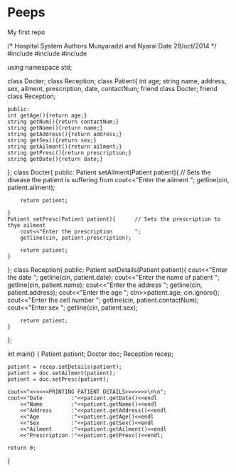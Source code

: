 Peeps
=====

My first repo

/*  Hospital System
    Authors  Munyaradzi and Nyarai
    Date 28/oct/2014
    */
#include <iostream>
#include <string>
#include <cstdlib>

using namespace std;

class Docter;
class Reception;
class Patient{
    int age;
    string name, address, sex, ailment, prescription, date, contactNum;
    friend class Docter;
    friend class Reception;

    public:
    int getAge(){return age;}
    string getNum(){return contactNum;}
    string getName(){return name;}
    string getAddress(){return address;}
    string getSex(){return sex;}
    string getAilment(){return ailment;}
    string getPresc(){return prescription;}
    string getDate(){return date;}

};
class Docter{
    public:
    Patient setAilment(Patient patient){        // Sets the disease the patient is suffering from
        cout<<"Enter the ailment            ";
        getline(cin, patient.ailment);

        return patient;

    }
    Patient setPresc(Patient patient){      // Sets the prescription to thye ailment
        cout<<"Enter the prescription       ";
        getline(cin, patient.prescription);

        return patient;
    }
};
class Reception{
    public:
    Patient setDetails(Patient patient){
        cout<<"Enter the date               ";
        getline(cin, patient.date);
        cout<<"Enter the name of patient    ";
        getline(cin, patient.name);
        cout<<"Enter the address            ";
        getline(cin, patient.address);
        cout<<"Enter the age                ";
        cin>>patient.age;
        cin.ignore();
        cout<<"Enter the cell number        ";
        getline(cin, patient.contactNum);
        cout<<"Enter sex                    ";
        getline(cin, patient.sex);

        return patient;
    }
};

int main()
{
    Patient patient;
    Docter doc;
    Reception recep;

    patient = recep.setDetails(patient);
    patient = doc.setAilment(patient);
    patient = doc.setPresc(patient);

    cout<<"<<<<<<PRINTING PATIENT DETAILS>>>>>>>\n\n";
    cout<<"Date         :"<<patient.getDate()<<endl
        <<"Name         :"<<patient.getName()<<endl
        <<"Address      :"<<patient.getAddress()<<endl
        <<"Age          :"<<patient.getAge()<<endl
        <<"Sex          :"<<patient.getSex()<<endl
        <<"Ailment      :"<<patient.getAilment()<<endl
        <<"Prescription :"<<patient.getPresc()<<endl;

    return 0;
}
